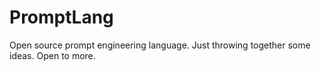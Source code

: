# PromptLang
Open source prompt engineering language. Just throwing together some ideas. Open to more. 
